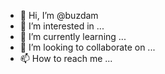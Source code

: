 - 👋 Hi, I’m @buzdam
- 👀 I’m interested in ...
- 🌱 I’m currently learning ...
- 💞️ I’m looking to collaborate on ...
- 📫 How to reach me ...

<!---
buzdam/buzdam is a ✨ special ✨ repository because its `README.md` (this file) appears on your GitHub profile.
You can click the Preview link to take a look at your changes.
--->
